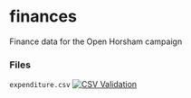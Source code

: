 finances
========

Finance data for the Open Horsham campaign

### Files

`expenditure.csv` [![CSV Validation](http://csvlint.io/validation/53d962586373760810aa0100.svg)](http://csvlint.io/validation/53d962586373760810aa0100)
